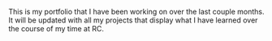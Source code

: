 This is my portfolio that I have been working on over the last couple months. It will be updated with all my projects that display what I have learned over the course of my time at RC.